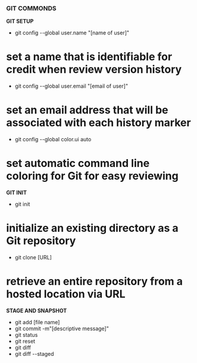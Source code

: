 ### GIT COMMONDS

**GIT SETUP**

- git config --global user.name "[name of user]"

# set a name that is identifiable for credit when review version history

- git config --global user.email "[email of user]"

# set an email address that will be associated with each history marker

- git config --global color.ui auto

# set automatic command line coloring for Git for easy reviewing

**GIT INIT**

- git init

# initialize an existing directory as a Git repository

- git clone [URL]

# retrieve an entire repository from a hosted location via URL

**STAGE AND SNAPSHOT**

- git add [file name]
- git commit -m"[descriptive message]"
- git status
- git reset 
- git diff
- git diff --staged
